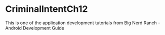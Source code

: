 # CriminalIntentCh12
This is one of the application development tutorials from Big Nerd Ranch - Android Development Guide
